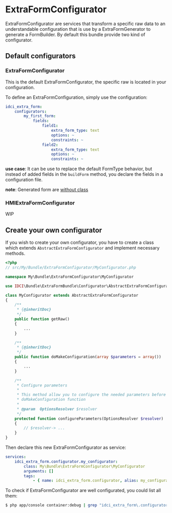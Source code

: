ExtraFormConfigurator
=====================


ExtraFormConfigurator are services that transform a specific raw data to an understandable
configuration that is use by a ExtraFormGenerator to generate a FormBuilder.
By default this bundle provide two kind of configurator.


## Default configurators

### ExtraFormConfigurator

This is the default ExtraFormConfigurator, the specific raw is located in your configuration.

To define an ExtraFormConfiguration, simply use the configuration:

```yml
idci_extra_form:
    configurators:
        my_first_form:
            fields:
                field1:
                    extra_form_type: text
                    options: ~
                    constraints: ~
                field2:
                    extra_form_type: text
                    options: ~
                    constraints: ~
```

**use case**:
It can be use to replace the default FormType behavior, but instead of added fields
in the `buildForm` method, you declare the fields in a configuration file.

**note**:
Generated form are [without class](http://symfony.com/doc/current/book/forms.html#using-a-form-without-a-class)


### HMIExtraFormConfigurator

WIP


## Create your own configurator

If you wish to create your own configurator, you have to create a class which
extends `AbstractExtraFormConfigurator` and implement necessary methods.

```php
<?php
// src/My/Bundle/ExtraFormConfigurator/MyConfigurator.php

namespace My\Bundle\ExtraFormConfigurator\MyConfigurator

use IDCI\Bundle\ExtraFormBundle\Configurator\AbstractExtraFormConfigurator;

class MyConfigurator extends AbstractExtraFormConfigurator
{
    /**
     * {@inheritDoc}
     */
    public function getRaw()
    {
        ...
    }

    /**
     * {@inheritDoc}
     */
    public function doMakeConfiguration(array $parameters = array())
    {
        ...
    }

    /**
     * Configure parameters
     *
     * This method allow you to configure the needed parameters before call
     * doMakeConfiguration function
     *
     * @param  OptionsResolver $resolver
     */
    protected function configureParameters(OptionsResolver $resolver)
    {
        // $resolver-> ...
    }
}
```

Then declare this new ExtraFormConfigurator as service:

```yml
services:
    idci_extra_form.configurator.my_configurator:
        class: My\Bundle\ExtraFormConfigurator\MyConfigurator
        arguments: []
        tags:
            - { name: idci_extra_form.configurator, alias: my_configurator }
```


To check if ExtraFormConfigurator are well configurated, you could list all them:
```sh
$ php app/console container:debug | grep "idci_extra_form\.configurator\."
```
